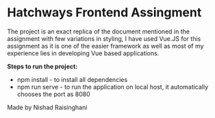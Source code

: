 # Hatchways Frontend Assingment
The project is an exact replica of the document mentioned in the assignment with few variations in styling, I have used Vue.JS for this assignment as it is one of the easier framework as well as most of my experience lies in developing Vue based applications.

**Steps to run the project:**
 - npm install - to install all dependencies
 - npm run serve - to run the application on local host, it automatically chooses the port as 8080
 
 Made by Nishad Raisinghani
